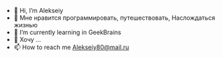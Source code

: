 - 👋 Hi, I’m Alekseiy
- 👀 Мне нравится программировать, путешествовать, Наслождаться жизнью
- 🌱 I’m currently learning in GeekBrains
- 💞️ Хочу ...
- 📫 How to reach me Alekseiy80@mail.ru

<!---
Alekseiy1980/Alekseiy1980 is a ✨ special ✨ repository because its `README.md` (this file) appears on your GitHub profile.
You can click the Preview link to take a look at your changes.
--->
